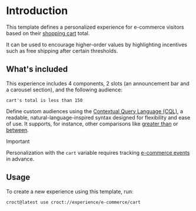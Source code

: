 # Introduction

This template defines a personalized experience for e-commerce visitors based on their [shopping cart](https://docs.croct.com/reference/cql/data-types/shopping?utm_medium=cli&utm_source=template&utm_campaign=00000000.CO.DE.e_commerce&utm_content=cart) total.

It can be used to encourage higher-order values by highlighting incentives such as free shipping after certain thresholds.

## What's included

This experience includes 4 components, 2 slots (an announcement bar and a carousel section), and the following audience:

```cql
cart's total is less than 150
```

Define custom audiences using the [Contextual Query Language (CQL)](https://docs.croct.com/reference/cql/introduction?utm_medium=cli&utm_source=template&utm_campaign=00000000.CO.DE.e_commerce&utm_content=cart), a readable, natural-language-inspired syntax designed for flexibility and ease of use. It supports, for instance, other comparisons like [greater than](https://docs.croct.com/reference/cql/expressions/tests/comparison#greater-than) or [between](https://docs.croct.com/reference/cql/expressions/tests/comparison#between).

> [!IMPORTANT]
> Personalization with the `cart` variable requires tracking [e-commerce events](https://docs.croct.com/reference/event/overview?utm_medium=cli&utm_source=template&utm_campaign=00000000.CO.DE.e_commerce&utm_content=cart#e-commerce-events) in advance.

## Usage

To create a new experience using this template, run:

```js-pm
croct@latest use croct://experience/e-commerce/cart
```
